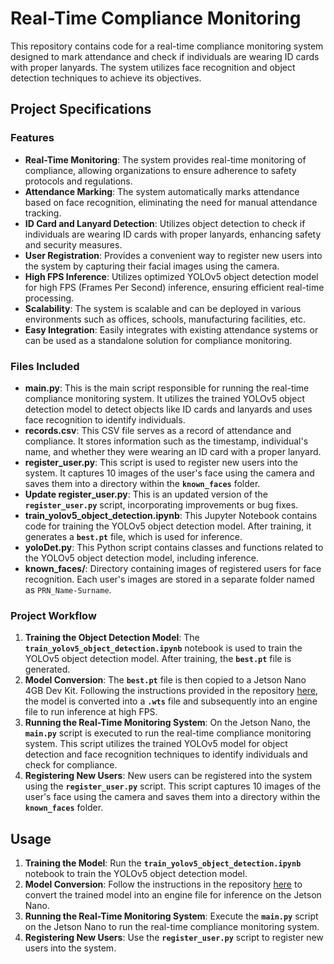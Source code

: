 # **Real-Time Compliance Monitoring**

This repository contains code for a real-time compliance monitoring system designed to mark attendance and check if individuals are wearing ID cards with proper lanyards. The system utilizes face recognition and object detection techniques to achieve its objectives.

## **Project Specifications**

### **Features**

- **Real-Time Monitoring**: The system provides real-time monitoring of compliance, allowing organizations to ensure adherence to safety protocols and regulations.
- **Attendance Marking**: The system automatically marks attendance based on face recognition, eliminating the need for manual attendance tracking.
- **ID Card and Lanyard Detection**: Utilizes object detection to check if individuals are wearing ID cards with proper lanyards, enhancing safety and security measures.
- **User Registration**: Provides a convenient way to register new users into the system by capturing their facial images using the camera.
- **High FPS Inference**: Utilizes optimized YOLOv5 object detection model for high FPS (Frames Per Second) inference, ensuring efficient real-time processing.
- **Scalability**: The system is scalable and can be deployed in various environments such as offices, schools, manufacturing facilities, etc.
- **Easy Integration**: Easily integrates with existing attendance systems or can be used as a standalone solution for compliance monitoring.

### **Files Included**

- **main.py**: This is the main script responsible for running the real-time compliance monitoring system. It utilizes the trained YOLOv5 object detection model to detect objects like ID cards and lanyards and uses face recognition to identify individuals.
- **records.csv**: This CSV file serves as a record of attendance and compliance. It stores information such as the timestamp, individual's name, and whether they were wearing an ID card with a proper lanyard.
- **register_user.py**: This script is used to register new users into the system. It captures 10 images of the user's face using the camera and saves them into a directory within the **`known_faces`** folder.
- **Update register_user.py**: This is an updated version of the **`register_user.py`** script, incorporating improvements or bug fixes.
- **train_yolov5_object_detection.ipynb**: This Jupyter Notebook contains code for training the YOLOv5 object detection model. After training, it generates a **`best.pt`** file, which is used for inference.
- **yoloDet.py**: This Python script contains classes and functions related to the YOLOv5 object detection model, including inference.
- **known_faces/**: Directory containing images of registered users for face recognition. Each user's images are stored in a separate folder named as `PRN_Name-Surname`.

### **Project Workflow**

1. **Training the Object Detection Model**: The **`train_yolov5_object_detection.ipynb`** notebook is used to train the YOLOv5 object detection model. After training, the **`best.pt`** file is generated.
2. **Model Conversion**: The **`best.pt`** file is then copied to a Jetson Nano 4GB Dev Kit. Following the instructions provided in the repository [here](https://github.com/yashreadytobox/JetsonYolov5), the model is converted into a **`.wts`** file and subsequently into an engine file to run inference at high FPS.
3. **Running the Real-Time Monitoring System**: On the Jetson Nano, the **`main.py`** script is executed to run the real-time compliance monitoring system. This script utilizes the trained YOLOv5 model for object detection and face recognition techniques to identify individuals and check for compliance.
4. **Registering New Users**: New users can be registered into the system using the **`register_user.py`** script. This script captures 10 images of the user's face using the camera and saves them into a directory within the **`known_faces`** folder.

## **Usage**

1. **Training the Model**: Run the **`train_yolov5_object_detection.ipynb`** notebook to train the YOLOv5 object detection model.
2. **Model Conversion**: Follow the instructions in the repository [here](https://github.com/yashreadytobox/JetsonYolov5) to convert the trained model into an engine file for inference on the Jetson Nano.
3. **Running the Real-Time Monitoring System**: Execute the **`main.py`** script on the Jetson Nano to run the real-time compliance monitoring system.
4. **Registering New Users**: Use the **`register_user.py`** script to register new users into the system.
